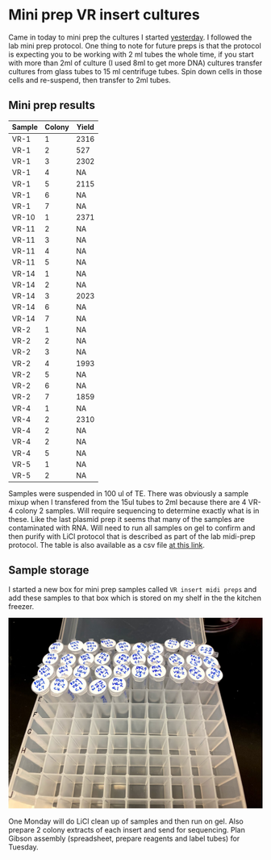 # Mini prep VR insert cultures

Came in today to mini prep the cultures I started [yesterday](26_9-4-21.md).
I followed the lab mini prep protocol. One thing to note for future preps
is that the protocol is expecting you to be working with 2 ml tubes the whole
time, if you start with more than 2ml of culture (I used 8ml to get more DNA)
cultures transfer cultures from glass tubes to 15 ml centrifuge tubes. Spin down
cells in those cells and re-suspend, then transfer to 2ml tubes. 

## Mini prep results

| Sample | Colony | Yield |
| ------ | ------ | ----- |
| VR-1   | 1      | 2316  |
| VR-1   | 2      | 527   |
| VR-1   | 3      | 2302  |
| VR-1   | 4      | NA    |
| VR-1   | 5      | 2115  |
| VR-1   | 6      | NA    |
| VR-1   | 7      | NA    |
| VR-10  | 1      | 2371  |
| VR-11  | 2      | NA    |
| VR-11  | 3      | NA    |
| VR-11  | 4      | NA    |
| VR-11  | 5      | NA    |
| VR-14  | 1      | NA    |
| VR-14  | 2      | NA    |
| VR-14  | 3      | 2023  |
| VR-14  | 6      | NA    |
| VR-14  | 7      | NA    |
| VR-2   | 1      | NA    |
| VR-2   | 2      | NA    |
| VR-2   | 3      | NA    |
| VR-2   | 4      | 1993  |
| VR-2   | 5      | NA    |
| VR-2   | 6      | NA    |
| VR-2   | 7      | 1859  |
| VR-4   | 1      | NA    |
| VR-4   | 2      | 2310  |
| VR-4   | 2      | NA    |
| VR-4   | 2      | NA    |
| VR-4   | 5      | NA    |
| VR-5   | 1      | NA    |
| VR-5   | 2      | NA    |

Samples were suspended in 100 ul of TE. There was obviously a sample
mixup when I transfered from the 15ul tubes to 2ml because there
are 4 VR-4 colony 2 samples. Will require sequencing to determine
exactly what is in these.
Like the last plasmid prep it seems that many of the samples are contaminated
with RNA. Will need to run all samples on gel to confirm and then purify
with LiCl protocol that is described as part of the lab midi-prep protocol. 
The
table is also available as a csv file [at this link](tables/9-5-21-VR-insert-mini-preps.csv).

## Sample storage

I started a new box for mini prep samples called `VR insert midi preps` and
add these samples to that box which is stored on my shelf in the the kitchen
freezer.

![](images/assorted/IMG_5464.jpg)

One Monday will do LiCl clean up of samples and then run on gel. Also prepare 2 colony extracts of each insert and send for sequencing. Plan
Gibson assembly (spreadsheet, prepare reagents and label tubes) 
for Tuesday.


